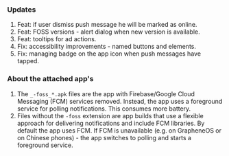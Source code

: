### Updates
1. Feat: if user dismiss push message he will be marked as online.
2. Feat: FOSS versions - alert dialog when new version is available.
3. Feat: tooltips for ad actions.
4. Fix: accessibility improvements - named buttons and elements.
5. Fix: managing badge on the app icon when push messages have tapped.


### About the attached app's
1. The `_-foss_*.apk` files are the app with Firebase/Google Cloud Messaging (FCM) services removed. Instead, the app uses a foreground service for polling notifications. This consumes more battery.
4. Files without the `-foss` extension are app builds that use a flexible approach for delivering notifications and include FCM libraries. By default the app uses FCM. If FCM is unavailable (e.g. on GrapheneOS or on Chinese phones) - the app switches to polling and starts a foreground service.